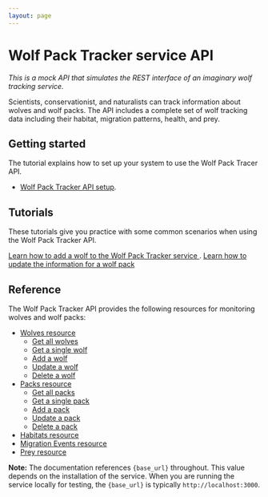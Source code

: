 ```yaml
---
layout: page
---
```


# Wolf Pack Tracker service API

_This is a mock API that simulates the REST interface of an
imaginary wolf tracking service._

Scientists, conservationist, and naturalists can track information about wolves and wolf packs. 
The API includes a complete set of wolf tracking data including their habitat, migration patterns, health, and prey.

## Getting started

The tutorial explains how to set up your system to use the Wolf Pack Tracer API.

* [Wolf Pack Tracker API setup](getting-started.md).


## Tutorials

These tutorials give you practice with some common scenarios when using the Wolf Pack Tracker API.

[Learn how to add a wolf to the Wolf Pack Tracker service ](tutorials/tutorials.md).
[Learn how to update the information for a wolf pack]() 

## Reference

The Wolf Pack Tracker API provides the following resources for monitoring wolves and wolf packs:

* [Wolves resource](api/wolves.md)
    * [Get all wolves](api/wolves-get-all.md)
    * [Get a single wolf](api/wolves-get-single.md)
    * [Add a wolf](api/wolves-post.md)
    * [Update a wolf](api/wolves-put.md)
    * [Delete a wolf](api/wolves-delete.md)
* [Packs resource](api/packs.md)
    * [Get all packs](api/packs-get-all.md)
    * [Get a single pack](api/packs-get-single.md)
    * [Add a pack](api/packs-post.md)
    * [Update a  pack](api/packs-put.md)
    * [Delete a pack](api/packs-delete.md)
* [Habitats resource](api/habitats.md)
* [Migration Events resource](api/migration-events.md)
* [Prey resource](api/prey.md)

**Note:** The documentation references `{base_url}` throughout. This value depends
on the installation of the service. 
When you are running the service locally for testing, the `{base_url}` is
typically  `http://localhost:3000`.
